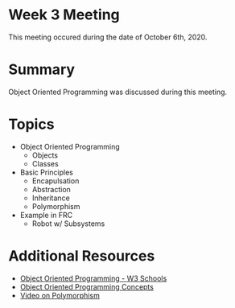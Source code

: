 # Week 3 Meeting
This meeting occured during the date of October 6th, 2020.

# Summary
Object Oriented Programming was discussed during this meeting.

# Topics
- Object Oriented Programming
    - Objects 
    - Classes
- Basic Principles
    - Encapulsation
    - Abstraction
    - Inheritance
    - Polymorphism
- Example in FRC
    - Robot w/ Subsystems
# Additional Resources
- [Object Oriented Programming - W3 Schools](https://www.w3schools.com/java/java_oop.asp)
- [Object Oriented Programming Concepts](https://www.freecodecamp.org/news/object-oriented-programming-concepts-21bb035f7260/)
- [Video on Polymorphism](https://www.youtube.com/watch?v=tIWm3I_Zu7I)

